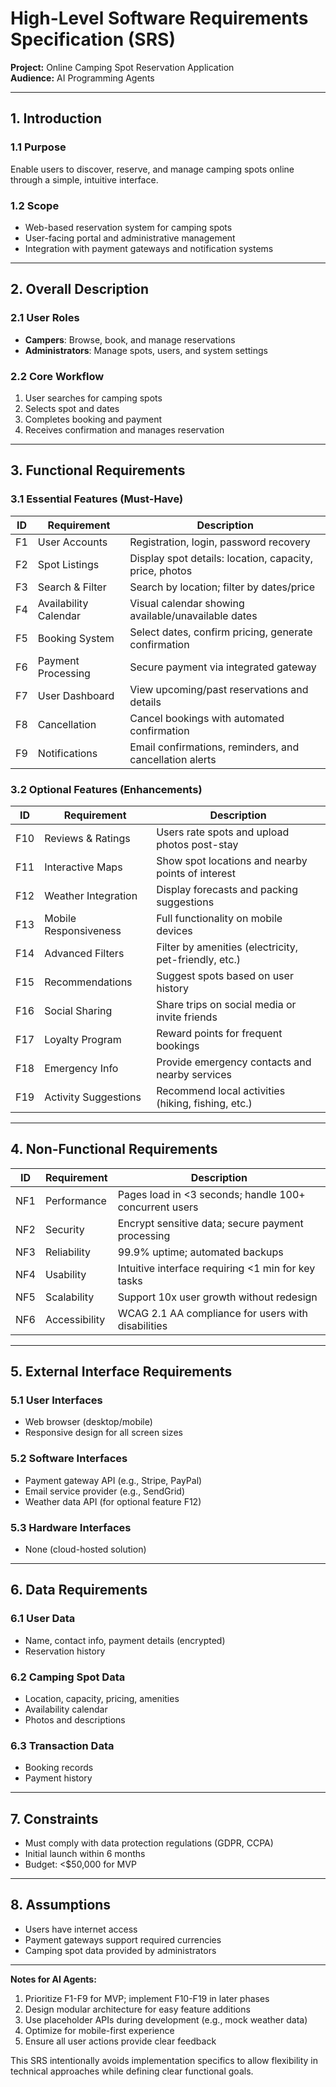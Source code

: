# High-Level Software Requirements Specification (SRS)  
**Project:** Online Camping Spot Reservation Application  
**Audience:** AI Programming Agents  

---

## 1. Introduction  
### 1.1 Purpose  
Enable users to discover, reserve, and manage camping spots online through a simple, intuitive interface.  

### 1.2 Scope  
- Web-based reservation system for camping spots  
- User-facing portal and administrative management  
- Integration with payment gateways and notification systems  

---

## 2. Overall Description  
### 2.1 User Roles  
- **Campers**: Browse, book, and manage reservations  
- **Administrators**: Manage spots, users, and system settings  

### 2.2 Core Workflow  
1. User searches for camping spots  
2. Selects spot and dates  
3. Completes booking and payment  
4. Receives confirmation and manages reservation  

---

## 3. Functional Requirements  
### 3.1 Essential Features (Must-Have)  
| ID | Requirement | Description |
|----|-------------|-------------|
| F1 | User Accounts | Registration, login, password recovery |
| F2 | Spot Listings | Display spot details: location, capacity, price, photos |
| F3 | Search & Filter | Search by location; filter by dates/price |
| F4 | Availability Calendar | Visual calendar showing available/unavailable dates |
| F5 | Booking System | Select dates, confirm pricing, generate confirmation |
| F6 | Payment Processing | Secure payment via integrated gateway |
| F7 | User Dashboard | View upcoming/past reservations and details |
| F8 | Cancellation | Cancel bookings with automated confirmation |
| F9 | Notifications | Email confirmations, reminders, and cancellation alerts |

### 3.2 Optional Features (Enhancements)  
| ID | Requirement | Description |
|----|-------------|-------------|
| F10 | Reviews & Ratings | Users rate spots and upload photos post-stay |
| F11 | Interactive Maps | Show spot locations and nearby points of interest |
| F12 | Weather Integration | Display forecasts and packing suggestions |
| F13 | Mobile Responsiveness | Full functionality on mobile devices |
| F14 | Advanced Filters | Filter by amenities (electricity, pet-friendly, etc.) |
| F15 | Recommendations | Suggest spots based on user history |
| F16 | Social Sharing | Share trips on social media or invite friends |
| F17 | Loyalty Program | Reward points for frequent bookings |
| F18 | Emergency Info | Provide emergency contacts and nearby services |
| F19 | Activity Suggestions | Recommend local activities (hiking, fishing, etc.) |

---

## 4. Non-Functional Requirements  
| ID | Requirement | Description |
|----|-------------|-------------|
| NF1 | Performance | Pages load in <3 seconds; handle 100+ concurrent users |
| NF2 | Security | Encrypt sensitive data; secure payment processing |
| NF3 | Reliability | 99.9% uptime; automated backups |
| NF4 | Usability | Intuitive interface requiring <1 min for key tasks |
| NF5 | Scalability | Support 10x user growth without redesign |
| NF6 | Accessibility | WCAG 2.1 AA compliance for users with disabilities |

---

## 5. External Interface Requirements  
### 5.1 User Interfaces  
- Web browser (desktop/mobile)  
- Responsive design for all screen sizes  

### 5.2 Software Interfaces  
- Payment gateway API (e.g., Stripe, PayPal)  
- Email service provider (e.g., SendGrid)  
- Weather data API (for optional feature F12)  

### 5.3 Hardware Interfaces  
- None (cloud-hosted solution)  

---

## 6. Data Requirements  
### 6.1 User Data  
- Name, contact info, payment details (encrypted)  
- Reservation history  

### 6.2 Camping Spot Data  
- Location, capacity, pricing, amenities  
- Availability calendar  
- Photos and descriptions  

### 6.3 Transaction Data  
- Booking records  
- Payment history  

---

## 7. Constraints  
- Must comply with data protection regulations (GDPR, CCPA)  
- Initial launch within 6 months  
- Budget: <$50,000 for MVP  

---

## 8. Assumptions  
- Users have internet access  
- Payment gateways support required currencies  
- Camping spot data provided by administrators  

---

**Notes for AI Agents:**  
1. Prioritize F1-F9 for MVP; implement F10-F19 in later phases  
2. Design modular architecture for easy feature additions  
3. Use placeholder APIs during development (e.g., mock weather data)  
4. Optimize for mobile-first experience  
5. Ensure all user actions provide clear feedback  

This SRS intentionally avoids implementation specifics to allow flexibility in technical approaches while defining clear functional goals.
